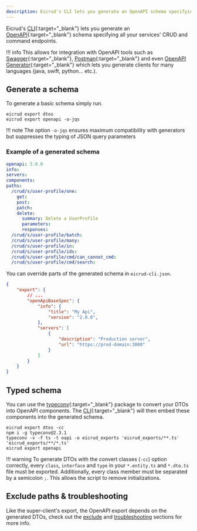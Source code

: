 ```yaml
---
description: Eicrud's CLI lets you generate an OpenAPI schema specifying all your services' CRUD and command endpoints.
---
```


Eicrud's [CLI](https://www.npmjs.com/package/@eicrud/cli){:target="_blank"} lets you generate an [OpenAPI](https://www.openapis.org/){:target="_blank"} schema specifying all your services' CRUD and command endpoints. 

!!! info 
    This allows for integration with OpenAPI tools such as [Swagger](https://swagger.io/){:target="_blank"}, [Postman](https://www.postman.com/){:target="_blank"} and even [OpenAPI Generator](https://openapi-generator.tech/){:target="_blank"} which lets you generate clients for many languages (java, swift, python... etc.).

## Generate a schema

To generate a basic schema simply run.

```shell
eicrud export dtos
eicrud export openapi -o-jqs
```
!!! note
    The option `-o-jqs` ensures maximum compatibility with generators but suppresses the typing of JSON query parameters

### Example of a generated schema

```yaml title="eicrud-open-api.yaml"
openapi: 3.0.0
info:
servers:
components:
paths:
  /crud/s/user-profile/one:
    get:
    post:
    patch:
    delete:
      summary: Delete a UserProfile
      parameters: 
      responses:  
  /crud/s/user-profile/batch:
  /crud/s/user-profile/many:
  /crud/s/user-profile/in:
  /crud/s/user-profile/ids:
  /crud/s/user-profile/cmd/can_cannot_cmd:
  /crud/s/user-profile/cmd/search:
```

You can override parts of the generated schema in `eicrud-cli.json`.
```json title="eicrud-cli.json"
{
    "export": {
        // ...
        "openApiBaseSpec": {
            "info": {
                "title": "My Api",
                "version": "2.0.0",
            },
            "servers": [
                {
                    "description": "Production server",
                    "url": "https://prod-domain:3000"
                }
            ]
        }
    }
}
```

## Typed schema

You can use the [typeconv](https://www.npmjs.com/package/typeconv){:target="_blank"} package to convert your DTOs into OpenAPI components. The [CLI](https://www.npmjs.com/package/@eicrud/cli){:target="_blank"} will then embed these components into the generated schema.

```shell
eicrud export dtos -cc
npm i -g typeconv@2.3.1
typeconv -v -f ts -t oapi -o eicrud_exports 'eicrud_exports/**.ts' 'eicrud_exports/**/*.ts' 
eicrud export openapi
```

!!! warning
    To generate DTOs with the convert classes (`-cc`) option correctly, every `class`, `interface` and `type` in your `*.entity.ts` and `*.dto.ts` file must be exported. Additionally, every class member must be separated by a semicolon `;`. This allows the script to remove initializations.

## Exclude paths & troubleshooting
Like the super-client's export, the OpenAPI export depends on the generated DTOs,
check out the [exclude](super-client.md#exclude-files-from-the-export) and [troubleshooting](super-client.md#troubleshooting) sections for more info.
